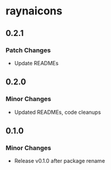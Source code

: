 # raynaicons

## 0.2.1

### Patch Changes

- Update READMEs

## 0.2.0

### Minor Changes

- Updated READMEs, code cleanups

## 0.1.0

### Minor Changes

- Release v0.1.0 after package rename
